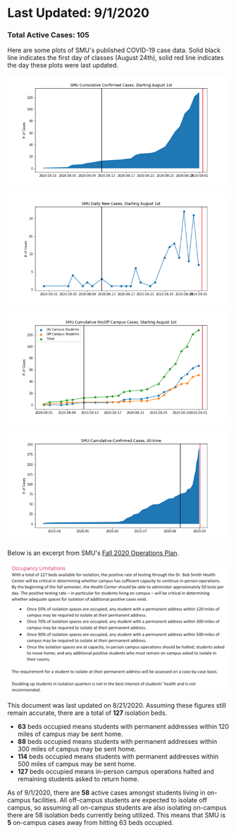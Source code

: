 # Last Updated: 9/1/2020

### Total Active Cases: 105

Here are some plots of SMU's published COVID-19 case data. Solid black line indicates the first day of classes (August 24th), solid red line indicates the day these plots were last updated.

![](cumulative_cases_starting_august.png)

![](daily_new_cases_starting_august.png)

![](cumulative_on_off_cases_starting_august.png)

![](cumulative_cases_all_time.png)

Below is an excerpt from SMU's [Fall 2020 Operations Plan](https://smu.app.box.com/s/rrp4y7vgndry6kb8xhrmtxdcbdftjs85).

![](operations_plan_excerpt.png)

This document was last updated on 8/21/2020. Assuming these figures still remain accurate, there are a total of <strong>127</strong> isolation beds.
<ul>
<li> <strong>63</strong> beds occupied means students with permanent addresses within 120 miles of campus may be sent home. </li>
<li> <strong>88</strong> beds occupied means students with permanent addresses within 300 miles of campus may be sent home. </li>
<li> <strong>114</strong> beds occupied means students with permanent addresses within 500 miles of campus may be sent home. </li>
<li> <strong>127</strong> beds occupied means in-person campus operations halted and remaining students asked to return home. </li>
</ul>

As of 9/1/2020, there are <strong>58</strong> active cases amongst students living in on-campus facilities. All off-campus students are expected to isolate off campus, so assuming all on-campus students are also isolating on-campus there are 58 isolation beds currently being utilized. This means that SMU is <strong>5</strong> on-campus cases away from hitting 63 beds occupied.
